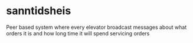 # sanntidsheis

Peer based system where every elevator broadcast messages about what orders it is and how long time it will spend servicing orders
